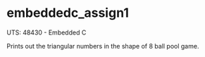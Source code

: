# embeddedc_assign1

UTS: 48430 - Embedded C

Prints out the triangular numbers in the shape of 8 ball pool game.